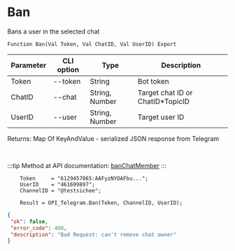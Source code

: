 ﻿---
sidebar_position: 1
---

# Ban
 Bans a user in the selected chat



`Function Ban(Val Token, Val ChatID, Val UserID) Export`

  | Parameter | CLI option | Type | Description |
  |-|-|-|-|
  | Token | --token | String | Bot token |
  | ChatID | --chat | String, Number | Target chat ID or ChatID*TopicID |
  | UserID | --user | String, Number | Target user ID |

  
  Returns:  Map Of KeyAndValue - serialized JSON response from Telegram

<br/>

:::tip
Method at API documentation: [banChatMember](https://core.telegram.org/bots/api#banchatmember)
:::
<br/>


```bsl title="Code example"
    Token     = "6129457865:AAFyzNYOAFbu...";
    UserID    = "461699897";
    ChannelID = "@testsichee";

    Result = OPI_Telegram.Ban(Token, ChannelID, UserID);
```
 



```json title="Result"
{
 "ok": false,
 "error_code": 400,
 "description": "Bad Request: can't remove chat owner"
}
```
